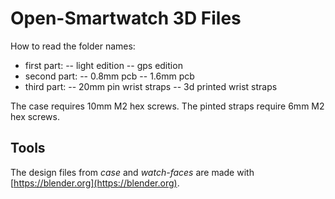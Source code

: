 # Open-Smartwatch 3D Files

How to read the folder names:

- first part:
-- light edition
-- gps edition
- second part:
-- 0.8mm pcb
-- 1.6mm pcb
- third part:
-- 20mm pin wrist straps
-- 3d printed wrist straps

The case requires 10mm M2 hex screws. The pinted straps require 6mm M2 hex screws.

## Tools

The design files from *case* and *watch-faces* are made with [https://blender.org](https://blender.org).

